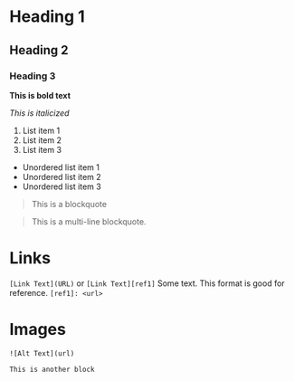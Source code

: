 # Heading 1

## Heading 2

### Heading 3

**This is bold text**

_This is italicized_

1. List item 1
2. List item 2
3. List item 3

- Unordered list item 1
- Unordered list item 2
- Unordered list item 3

> This is a blockquote

> This is a
> multi-line
> blockquote.

# Links
`[Link Text](URL)`
or
`[Link Text][ref1]`
Some text. This format is good for reference.
`[ref1]: <url>`

# Images
`![Alt Text](url)`

```
This is another block
```
